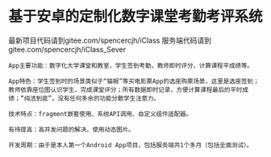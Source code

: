 # 基于安卓的定制化数字课堂考勤考评系统
最新项目代码请到gitee.com/spencercjh/iClass 服务端代码请到gitee.com/spencercjh/iClass_Sever
	
	App主要功能：数字化大学课堂和教室，学生签到考勤，教师即时评分，计算课程平成绩等。
	
	App特色：学生签到时的场景类似于“猫眼”等买电影票App的选座购票场景，这里是选座签到；教师依靠座位图认识学生，完成课堂评分；所有数据即时记录，方便计算课程最后的平时成绩；“纯洁到底”，没有任何多余的功能分散学生注意力。
	
	技术特点：fragment嵌套使用、系统API调用、自定义组件适配器。

	有待提高：高并发问题的解决，使用动态图片。

	开发周期：由于是本人第一个Android App项目，包括服务端共1个多月（包括全面测试）。
	
	

